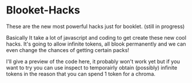# Blooket-Hacks
These are the new most powerful hacks just for booklet. (still in progress)

Basically It take a lot of javascript and coding to get create these new cool hacks.
It's going to allow infinite tokens, all blook permanently and we can even change the chances of getting certain packs!

I'll give a preview of the code here, it probably won't work yet but if you want to try you can use inspect to temporairly obtain (possibly) infinite tokens in the reason that you can spend 1 token for a chroma.
